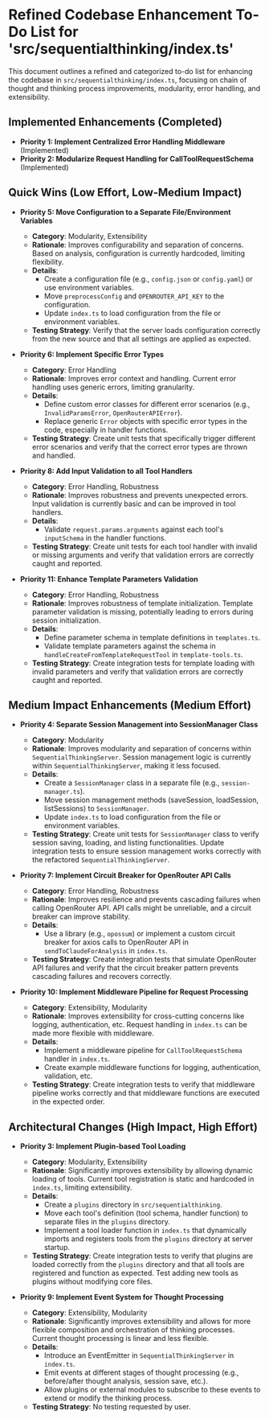 # Refined Codebase Enhancement To-Do List for 'src/sequentialthinking/index.ts'

This document outlines a refined and categorized to-do list for enhancing the codebase in `src/sequentialthinking/index.ts`, focusing on chain of thought and thinking process improvements, modularity, error handling, and extensibility.

## Implemented Enhancements (Completed)

- **Priority 1: Implement Centralized Error Handling Middleware** (Implemented)
- **Priority 2: Modularize Request Handling for CallToolRequestSchema** (Implemented)

## Quick Wins (Low Effort, Low-Medium Impact)

- **Priority 5: Move Configuration to a Separate File/Environment Variables**
  - **Category**: Modularity, Extensibility
  - **Rationale**: Improves configurability and separation of concerns. Based on analysis, configuration is currently hardcoded, limiting flexibility.
  - **Details**:
    - Create a configuration file (e.g., `config.json` or `config.yaml`) or use environment variables.
    - Move `preprocessConfig` and `OPENROUTER_API_KEY` to the configuration.
    - Update `index.ts` to load configuration from the file or environment variables.
  - **Testing Strategy**: Verify that the server loads configuration correctly from the new source and that all settings are applied as expected.

- **Priority 6: Implement Specific Error Types**
  - **Category**: Error Handling
  - **Rationale**: Improves error context and handling. Current error handling uses generic errors, limiting granularity.
  - **Details**:
    - Define custom error classes for different error scenarios (e.g., `InvalidParamsError`, `OpenRouterAPIError`).
    - Replace generic `Error` objects with specific error types in the code, especially in handler functions.
  - **Testing Strategy**: Create unit tests that specifically trigger different error scenarios and verify that the correct error types are thrown and handled.

- **Priority 8: Add Input Validation to all Tool Handlers**
  - **Category**: Error Handling, Robustness
  - **Rationale**: Improves robustness and prevents unexpected errors. Input validation is currently basic and can be improved in tool handlers.
  - **Details**:
    - Validate `request.params.arguments` against each tool's `inputSchema` in the handler functions.
  - **Testing Strategy**: Create unit tests for each tool handler with invalid or missing arguments and verify that validation errors are correctly caught and reported.

- **Priority 11: Enhance Template Parameters Validation**
  - **Category**: Error Handling, Robustness
  - **Rationale**: Improves robustness of template initialization. Template parameter validation is missing, potentially leading to errors during session initialization.
  - **Details**:
    - Define parameter schema in template definitions in `templates.ts`.
    - Validate template parameters against the schema in `handleCreateFromTemplateRequestTool` in `template-tools.ts`.
  - **Testing Strategy**: Create integration tests for template loading with invalid parameters and verify that validation errors are correctly caught and reported.

## Medium Impact Enhancements (Medium Effort)

- **Priority 4: Separate Session Management into SessionManager Class**
  - **Category**: Modularity
  - **Rationale**: Improves modularity and separation of concerns within `SequentialThinkingServer`. Session management logic is currently within `SequentialThinkingServer`, making it less focused.
  - **Details**:
    - Create a `SessionManager` class in a separate file (e.g., `session-manager.ts`).
    - Move session management methods (saveSession, loadSession, listSessions) to `SessionManager`.
    - Update `index.ts` to load configuration from the file or environment variables.
  - **Testing Strategy**: Create unit tests for `SessionManager` class to verify session saving, loading, and listing functionalities. Update integration tests to ensure session management works correctly with the refactored `SequentialThinkingServer`.

- **Priority 7: Implement Circuit Breaker for OpenRouter API Calls**
  - **Category**: Error Handling, Robustness
  - **Rationale**: Improves resilience and prevents cascading failures when calling OpenRouter API. API calls might be unreliable, and a circuit breaker can improve stability.
  - **Details**:
    - Use a library (e.g., `opossum`) or implement a custom circuit breaker for axios calls to OpenRouter API in `sendToClaudeForAnalysis` in `index.ts`.
  - **Testing Strategy**: Create integration tests that simulate OpenRouter API failures and verify that the circuit breaker pattern prevents cascading failures and recovers correctly.

- **Priority 10: Implement Middleware Pipeline for Request Processing**
  - **Category**: Extensibility, Modularity
  - **Rationale**: Improves extensibility for cross-cutting concerns like logging, authentication, etc. Request handling in `index.ts` can be made more flexible with middleware.
  - **Details**:
    - Implement a middleware pipeline for `CallToolRequestSchema` handler in `index.ts`.
    - Create example middleware functions for logging, authentication, validation, etc.
  - **Testing Strategy**: Create integration tests to verify that middleware pipeline works correctly and that middleware functions are executed in the expected order.

## Architectural Changes (High Impact, High Effort)

- **Priority 3: Implement Plugin-based Tool Loading**
  - **Category**: Modularity, Extensibility
  - **Rationale**: Significantly improves extensibility by allowing dynamic loading of tools. Current tool registration is static and hardcoded in `index.ts`, limiting extensibility.
  - **Details**:
    - Create a `plugins` directory in `src/sequentialthinking`.
    - Move each tool's definition (tool schema, handler function) to separate files in the `plugins` directory.
    - Implement a tool loader function in `index.ts` that dynamically imports and registers tools from the `plugins` directory at server startup.
  - **Testing Strategy**: Create integration tests to verify that plugins are loaded correctly from the `plugins` directory and that all tools are registered and function as expected. Test adding new tools as plugins without modifying core files.

- **Priority 9: Implement Event System for Thought Processing**
  - **Category**: Extensibility, Modularity
  - **Rationale**: Significantly improves extensibility and allows for more flexible composition and orchestration of thinking processes. Current thought processing is linear and less flexible.
  - **Details**:
    - Introduce an EventEmitter in `SequentialThinkingServer` in `index.ts`.
    - Emit events at different stages of thought processing (e.g., before/after thought analysis, session save, etc.).
    - Allow plugins or external modules to subscribe to these events to extend or modify the thinking process.
  - **Testing Strategy**: No testing requested by user.

